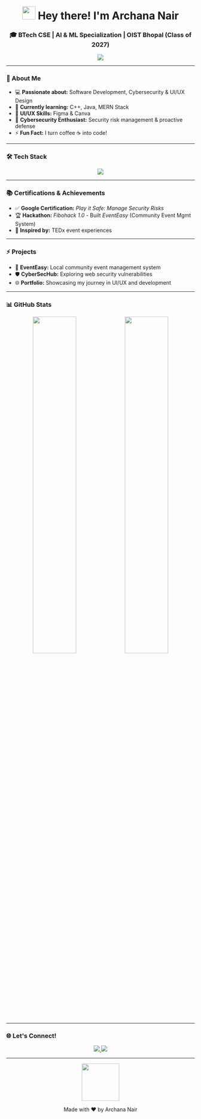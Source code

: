 <h1 align="center"> 
  <img src="https://media.giphy.com/media/hvRJCLFzcasrR4ia7z/giphy.gif" width="35px"> 
  Hey there! I'm Archana Nair  
</h1>

<h3 align="center">🎓 BTech CSE | AI & ML Specialization | OIST Bhopal (Class of 2027)</h3>

<p align="center">
  <img src="https://readme-typing-svg.herokuapp.com?font=Fira+Code&pause=1000&color=F78A4C&center=true&width=500&lines=Aspiring+Software+Developer...;MERN+Stack+Developer...;Cybersecurity+Analyst...;UI%2FUX+Designer...;Tech+Enthusiast..." />
</p>

---

### 🚀 About Me 

- 💻 **Passionate about:** Software Development, Cybersecurity & UI/UX Design  
- 🌱 **Currently learning:** C++, Java, MERN Stack  
- 🎨 **UI/UX Skills:** Figma & Canva  
- 🔐 **Cybersecurity Enthusiast:** Security risk management & proactive defense  
- ⚡ **Fun Fact:** I turn coffee ☕ into code!  

---

### 🛠️ Tech Stack

<p align="center">
  <img src="https://skillicons.dev/icons?i=python,c,cpp,java,mysql,html,css,js,react,nodejs,mongodb,figma,canva" />
</p>

---

### 📚 Certifications & Achievements  

- ✅ **Google Certification:** *Play it Safe: Manage Security Risks*  
- 🏆 **Hackathon:** *Fibohack 1.0* - Built *EventEasy* (Community Event Mgmt System)  
- 🎤 **Inspired by:** TEDx event experiences  

---

### ⚡ Projects  

- 🚀 **EventEasy:** Local community event management system   
- 🛡️ **CyberSecHub:** Exploring web security vulnerabilities  
- 🌐 **Portfolio:** Showcasing my journey in UI/UX and development  

---

### 📊 GitHub Stats  

<p align="center">
  <img src="https://github-readme-stats.vercel.app/api?username=archana-nair&show_icons=true&theme=radical" width="48%"/>
  <img src="https://github-readme-streak-stats.herokuapp.com/?user=archana-nair&theme=radical" width="48%"/>
</p>

---

### 🌐 Let's Connect!  

<p align="center">
  <a href="https://www.linkedin.com/in/archana-nair-399bb0285/">
    <img src="https://img.shields.io/badge/LinkedIn-%230A66C2.svg?&style=for-the-badge&logo=linkedin&logoColor=white" />
  </a>
  <a href="https://github.com/archana-nair">
    <img src="https://img.shields.io/badge/GitHub-171515.svg?&style=for-the-badge&logo=github&logoColor=white" />
  </a>
</p>

---

<p align="center">
  <img src="https://media.giphy.com/media/M9gbBd9nbDrOTu1Mqx/giphy.gif" width="100px">
</p>

<p align="center">Made with ❤️ by Archana Nair</p>
